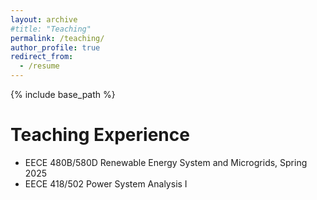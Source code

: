 ```yaml
---
layout: archive
#title: "Teaching"
permalink: /teaching/
author_profile: true
redirect_from:
  - /resume
---
```


{% include base_path %}

# Teaching Experience
* EECE 480B/580D Renewable Energy System and Microgrids, Spring 2025
* EECE 418/502 Power System Analysis I
